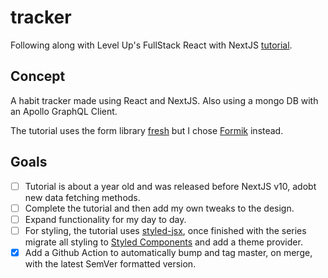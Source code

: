 # tracker
Following along with Level Up's FullStack React with NextJS [tutorial](https://www.leveluptutorials.com/tutorials/fullstack-react-with-nextjs/series-introduction).

## Concept
A habit tracker made using React and NextJS. 
Also using a mongo DB with an Apollo GraphQL Client. 
 
The tutorial uses the form library [fresh](https://github.com/leveluptuts/fresh) but I chose [Formik](https://github.com/formium/formik) instead.
 
## Goals
- [ ] Tutorial is about a year old and was released before NextJS v10, adobt new data fetching methods. 
- [ ] Complete the tutorial and then add my own tweaks to the design. 
- [ ] Expand functionality for my day to day.
- [ ] For styling, the tutorial uses [styled-jsx](https://github.com/vercel/styled-jsx), once finished with the series migrate all styling to [Styled Components](https://github.com/styled-components/styled-components) and add a theme provider.
- [x] Add a Github Action to automatically bump and tag master, on merge, with the latest SemVer formatted version. 
